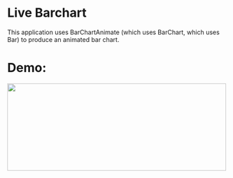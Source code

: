 # Live Barchart

This application uses BarChartAnimate (which uses BarChart, which uses Bar) to produce an animated bar chart.

# Demo:

<img src="https://media.giphy.com/media/v1.Y2lkPTc5MGI3NjExbnExM3R5Y3lhbjE3MnlydzIwdW5nZ3FjaXJ5YWE5ajU1NWFqZnJsZyZlcD12MV9pbnRlcm5hbF9naWZfYnlfaWQmY3Q9Zw/wTRhxabDY9ftQMyPGV/giphy.gif" width="500" height="200" />
